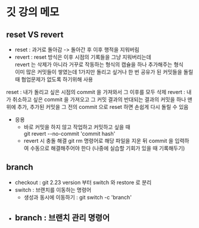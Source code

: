 # 깃 강의 메모
## reset VS revert
- reset : 과거로 돌아감 -> 돌아간 후 이후 행적을 지워버림
- revert : reset 방식은 이후 시점의 기록들을 그냥 지워버리는데<br> revert 는 삭제가 아니라 거꾸로 작동하는 형식의 캡슐을 하나 추가해주는 형식<br>이미 많은 커밋들이 쌓였는데 1가지만 돌리고 싶거나 한 번 공유가 된 커밋들을 돌릴 때 협업문제가 없도록 하기위해 사용


reset : 내가 돌리고 싶은 시점의 commit 을 가져와서 그 이후를 모두 삭제
revert : 내가 취소하고 싶은 commit 을 가져오고 그 커밋 결과의 반대되는 결과의 커밋을 하나 맨위에 추가, 추가된 커밋을 그 전의 commit 으로 reset 하면 손쉽게 다시 돌릴 수 있음

- 응용
    - 바로 커밋을 하지 않고 작업하고 커밋하고 싶을 때<br>
      git revert --no-commit 'commit hash'
    - revert 시 충돌 해결
    git rm 명령어로 해당 파일을 지운 뒤 commit 을 입력하여 수동으로 해결해주어야 한다
    (나중에 실습할 기회가 있을 때 기록해두기)

## branch
- checkout : git 2.23 version 부터 switch 와 restore 로 분리 
- switch : 브랜치를 이동하는 명령어
    - 생성과 동시에 이동하기 : git switch -c 'branch'
- branch : 브랜치 관리 명령어
    - 